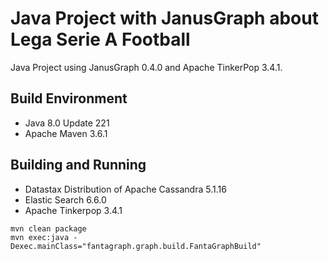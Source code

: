 # Java Project with JanusGraph about Lega Serie A Football

Java Project using JanusGraph 0.4.0 and Apache TinkerPop 3.4.1.

## Build Environment

* Java 8.0 Update 221
* Apache Maven 3.6.1

## Building and Running

* Datastax Distribution of Apache Cassandra 5.1.16
* Elastic Search 6.6.0
* Apache Tinkerpop 3.4.1

```
mvn clean package
mvn exec:java -Dexec.mainClass="fantagraph.graph.build.FantaGraphBuild"
```
